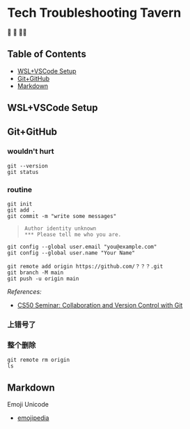 # Tech Troubleshooting Tavern

&#x1F916; &#x1F37B; &#x1F469;&#x200D;&#x1F4BB;<br>

## Table of Contents
- [WSL+VSCode Setup](#wsl-vscode-setup)
- [Git+GitHub](#git-github)
- [Markdown](#markdown)

## WSL+VSCode Setup
<!-- TODO -->

## Git+GitHub

### wouldn't hurt
```
git --version
git status
```
### routine
```
git init
git add .
git commit -m "write some messages"
```
> ```
> Author identity unknown
> *** Please tell me who you are.
> ```
```
git config --global user.email "you@example.com"
git config --global user.name "Your Name"

git remote add origin https://github.com/？？？.git
git branch -M main
git push -u origin main
```

*References:*
- [CS50 Seminar: Collaboration and Version Control with Git](https://youtu.be/S-gBbnBDUhA)<br>

### 上错号了
<!-- TODO -->

### 整个删除
<!-- TODO -->
```
git remote rm origin
ls 
```
## Markdown
<!-- TODO -->
Emoji Unicode
- [emojipedia](https://emojipedia.org/guide-dog#technical)
